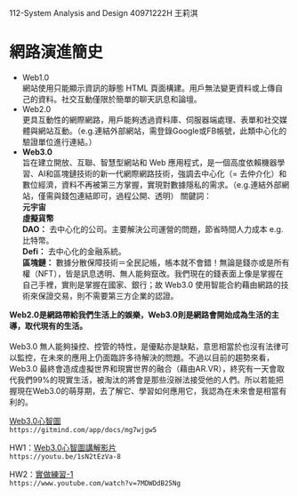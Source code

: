 112-System Analysis and Design 40971222H 王莉淇

# 網路演進簡史
- Web1.0 <br>
網站使用只能顯示資訊的靜態 HTML 頁面構建。用戶無法變更資料或上傳自己的資料。社交互動僅限於簡單的聊天訊息和論壇。
- Web2.0 <br>
更具互動性的網際網路，用戶能夠透過資料庫、伺服器端處理、表單和社交媒體與網站互動。（e.g.連結外部網站，需登錄Google或FB帳號，此類中心化的驗證單位進行連結。）<br>
- **Web3.0**<br>
旨在建立開放、互聯、智慧型網站和 Web 應用程式，是一個高度依賴機器學習、AI和區塊鏈技術的新一代網際網路技術，強調去中心化（= 去仲介化）和數位經濟，資料不再被第三方掌握，實現對數據隱私的需求。（e.g.連結外部網站，僅需與錢包連結即可，過程公開、透明）
關鍵詞：<br>
**元宇宙**<br>
**虛擬貨幣**<br>
**DAO：** 去中心化的公司。主要解決公司運營的問題，節省時間人力成本 e.g.比特幣。<br>
**Defi：** 去中心化的金融系統。<br>
**區塊鏈：** 數據分散保障技術＝全民記帳，帳本就不會錯！無論是錢亦或是所有權（NFT），皆是訊息透明、無人能夠竄改。我們現在的錢表面上像是掌握在自己手裡，實則是掌握在國家、銀行；故 Web3.0 使用智能合約藉由網路的技術來保證交易，則不需要第三方企業的認證。<br>

**Web2.0是網路帶給我們生活上的娛樂，Web3.0則是網路會開始成為生活的主導，取代現有的生活。** <br> <br>
Web3.0 無人能夠操控、控管的特性，是優點亦是缺點，意思相當於也沒有法律可以監控，在未來的應用上仍面臨許多待解決的問題。不過以目前的趨勢來看，Web3.0 最終會造成虛擬世界和現實世界的融合（藉由AR.VR），終究有一天會取代我們99%的現實生活，被淘汰的將會是那些沒辦法接受他的人們。所以若能把握現在Web3.0的萌芽期，去了解它、學習如何應用它，我認為在未來會是相當有利的。

 [Web3.0心智圖](https://gitmind.com/app/docs/mg7wjgw5) <br>
`https://gitmind.com/app/docs/mg7wjgw5`

HW1：[Web3.0心智圖講解影片](https://youtu.be/1sN2tEzVa-8) <br>
`https://youtu.be/1sN2tEzVa-8` <br>

HW2：[實做練習-1](https://www.youtube.com/watch?v=7MDWDdB25Ng) <br>
`https://www.youtube.com/watch?v=7MDWDdB25Ng` <br>
